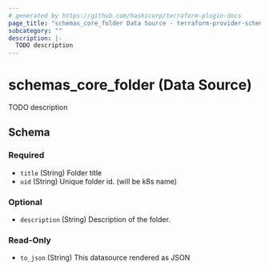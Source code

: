 ```yaml
---
# generated by https://github.com/hashicorp/terraform-plugin-docs
page_title: "schemas_core_folder Data Source - terraform-provider-schemas"
subcategory: ""
description: |-
  TODO description
---
```


# schemas_core_folder (Data Source)

TODO description



<!-- schema generated by tfplugindocs -->
## Schema

### Required

- `title` (String) Folder title
- `uid` (String) Unique folder id. (will be k8s name)

### Optional

- `description` (String) Description of the folder.

### Read-Only

- `to_json` (String) This datasource rendered as JSON



